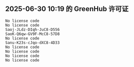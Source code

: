 ## 2025-06-30 10:19 的 GreenHub 许可证
```
No license code
No license code
Saoj-JLdz-DIqh-JuC8-D556
SaoK-Q6qw-GV9F-McC8-57D8
No license code
Sanu-K23s-cJqo-dXC8-4D33
No license code
No license code
No license code
No license code
```
